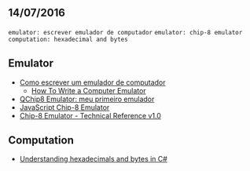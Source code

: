 14/07/2016
----------

`emulator: escrever emulador de computador` `emulator: chip-8 emulator` `computation: hexadecimal and bytes`

## Emulator

- [Como escrever um emulador de computador](http://emunesbr.blogspot.com.br/)
  - [How To Write a Computer Emulator](http://fms.komkon.org/EMUL8/HOWTO.html)
- [QChip8 Emulator: meu primeiro emulador](http://codigoavulso.com.br/qchip8-emulator-meu-primeiro-emulador.html)
- [JavaScript Chip-8 Emulator](http://blog.alexanderdickson.com/javascript-chip-8-emulator)
- [Chip-8 Emulator - Technical Reference v1.0](http://devernay.free.fr/hacks/chip8/C8TECH10.HTM#0.0)

## Computation

- [Understanding hexadecimals and bytes in C#](http://stackoverflow.com/questions/12081523/understanding-hexadecimals-and-bytes-in-c-sharp?answertab=votes#tab-top)
